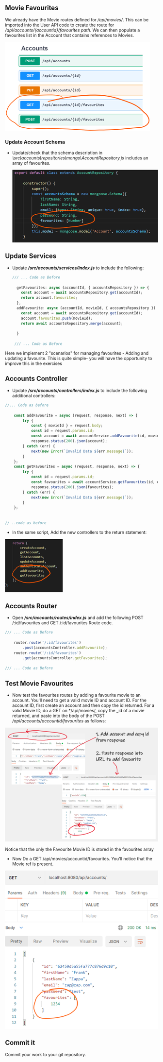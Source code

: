 ## Movie Favourites



We already have the Movie routes defined for */api/movies/*. This can be imported into the User API code to create the route for  */api/accounts/{accountid}/favourites path*. We can then populate a favourites list in the Account that contains references to Movies. 

<img src="./img/image-20220331140353095.png" alt="image-20220331140353095" style="zoom:67%;" />

### Update Account Schema

- Update/check that the schema description in  *\src\accounts\repositories\mongo\AccountRepository.js* includes an array of favourites.

  ![image-20220331110336416](./img/image-20220331110336416.png)


## Update Services

- Update ***/src/accounts/services/index.js*** to include the following:

  ~~~javascript
  /// ... Code as Before
  
    getFavourites: async (accountId, { accountsRepository }) => {
      const account = await accountsRepository.get(accountId);
      return account.favourites;
    },
    addFavourite: async (accountId, movieId, { accountsRepository }) => {
      const account = await accountsRepository.get(accountId);
      account.favourites.push(movieId);
      return await accountsRepository.merge(account);
      
    }
    
   /// ... Code as Before
  ~~~

Here we implement 2 "scenarios" for managing favourites - Adding and updating a favourite. This is quite simple- you will have the opportunity to improve this in the exercises

## Accounts Controller

+ Update ***/src/accounts/controllers/index.js*** to include the following additional controllers:

  

~~~javascript
//... Code as before

	const addFavourite = async (request, response, next) => {
        try {
            const { movieId } = request.body;
            const id = request.params.id;
            const account = await accountService.addFavourite(id, movieId, dependencies);
            response.status(200).json(account);
        } catch (err) {
            next(new Error(`Invalid Data ${err.message}`));
        }
    };
    const getFavourites = async (request, response, next) => {
        try {
            const id = request.params.id;
            const favourites = await accountService.getFavourites(id, dependencies);
            response.status(200).json(favourites);
        } catch (err) {
            next(new Error(`Invalid Data ${err.message}`));
        }
    };


// ..code as before

~~~

+ In the same script, Add the new controllers to the return statement:

<img src="./img/image-20220331125622115.png" alt="image-20220331125622115" style="zoom:67%;" />



## Accounts Router

- Open ***/src/accounts/routes/index.js*** and add the following POST /:id/favourites and GET /:id/favourites Route code.

~~~javascript
/// ... Code as Before

    router.route('/:id/favourites')
        .post(accountsController.addFavourite);
    router.route('/:id/favourites')
        .get(accountsController.getFavourites);

/// ... Code as Before
~~~



## Test Movie Favourites

- Now test the  favourites routes by adding a favourite movie to an account. You'll need to get a valid movie ID and account ID. For the account ID, first create an account and then copy the id returned.
   For a valid Movie ID,  do a GET on */api/movies/, copy the _id of a  movie returned, and paste into the body of the POST */api/accounts/accountid/favourites* as follows:  

<img src="./img/image-20220331131704778.png" alt="image-20220331131704778" style="zoom: 50%;" />

Notice that the only the Favourite Movie ID is stored in the favourites array 

+ Now Do a GET /api/movies/accountid/favourites. You'll notice that the Movie ref is present.

![image-20220331132543650](./img/image-20220331132543650.png)



## Commit it

Commit your work to your git repository.